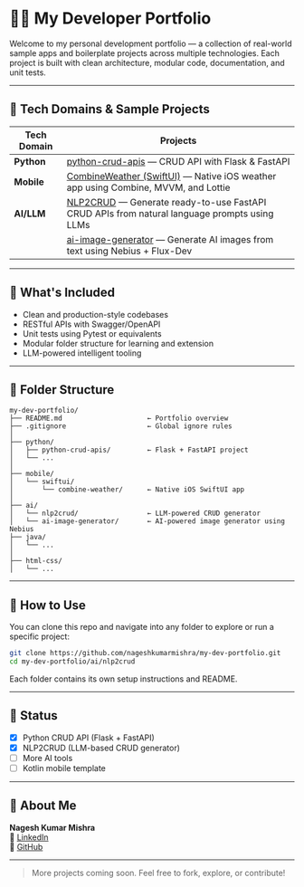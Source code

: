 # 👨‍💻 My Developer Portfolio

Welcome to my personal development portfolio — a collection of real-world sample apps and boilerplate projects across multiple technologies. Each project is built with clean architecture, modular code, documentation, and unit tests.

---

## 🚀 Tech Domains & Sample Projects

| Tech Domain | Projects |
|-------------|----------|
| **Python**  | [python-crud-apis](./python/python-crud-apis) — CRUD API with Flask & FastAPI |
| **Mobile**  | [CombineWeather (SwiftUI)](./mobile/swiftui/CombineWeather) — Native iOS weather app using Combine, MVVM, and Lottie |
| **AI/LLM**  | [NLP2CRUD](./ai/nlp2crud) — Generate ready-to-use FastAPI CRUD APIs from natural language prompts using LLMs |
|             | [ai-image-generator](./ai/ai-image-generator) — Generate AI images from text using Nebius + Flux-Dev |

---

## 🧠 What's Included

- Clean and production-style codebases
- RESTful APIs with Swagger/OpenAPI
- Unit tests using Pytest or equivalents
- Modular folder structure for learning and extension
- LLM-powered intelligent tooling

---

## 📁 Folder Structure

```
my-dev-portfolio/
├── README.md                     ← Portfolio overview
├── .gitignore                    ← Global ignore rules
│
├── python/
│   ├── python-crud-apis/         ← Flask + FastAPI project
│   └── ...
│
├── mobile/
│   └── swiftui/
│       └── combine-weather/      ← Native iOS SwiftUI app
│
├── ai/
│   └── nlp2crud/                 ← LLM-powered CRUD generator
│   └── ai-image-generator/       ← AI-powered image generator using Nebius
├── java/
│   └── ...
│
├── html-css/
│   └── ...
```

---

## 🧬 How to Use

You can clone this repo and navigate into any folder to explore or run a specific project:

```bash
git clone https://github.com/nageshkumarmishra/my-dev-portfolio.git
cd my-dev-portfolio/ai/nlp2crud
```

Each folder contains its own setup instructions and README.

---

## 🧪 Status

- [x] Python CRUD API (Flask + FastAPI)
- [x] NLP2CRUD (LLM-based CRUD generator)
- [ ] More AI tools
- [ ] Kotlin mobile template

---

## 🙋 About Me

**Nagesh Kumar Mishra**  
🔗 [LinkedIn](https://linkedin.com/in/nageshkumarmishra)  
🐙 [GitHub](https://github.com/nageshkumarmishra)

---

> More projects coming soon. Feel free to fork, explore, or contribute!
